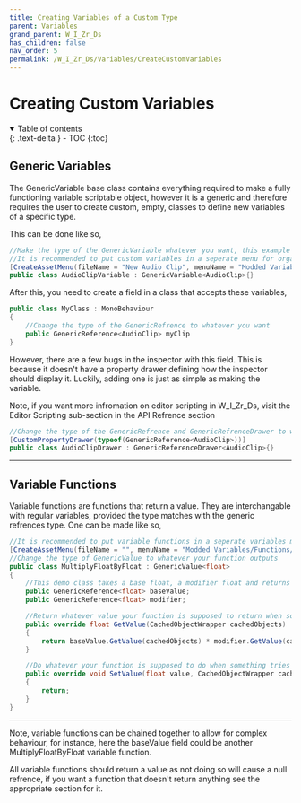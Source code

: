 ```yaml
---
title: Creating Variables of a Custom Type
parent: Variables
grand_parent: W_I_Zr_Ds
has_children: false
nav_order: 5
permalink: /W_I_Zr_Ds/Variables/CreateCustomVariables
---
```

# Creating Custom Variables
<details open markdown="block">
  <summary>
    Table of contents
  </summary>
  {: .text-delta }
- TOC
{:toc}
</details>

## Generic Variables
The GenericVariable base class contains everything required to make a fully functioning variable scriptable object, however it is a generic and therefore requires the user to create custom, empty, classes to define new variables of a specific type.

This can be done like so,

```c#
//Make the type of the GenericVariable whatever you want, this example is for an audio clip variable
//It is recommended to put custom variables in a seperate menu for organization purposes
[CreateAssetMenu(fileName = "New Audio Clip", menuName = "Modded Variables/AudioClip Variable")]
public class AudioClipVariable : GenericVariable<AudioClip>{}
```
After this, you need to create a field in a class that accepts these variables,

```c#
public class MyClass : MonoBehaviour
{
    //Change the type of the GenericRefrence to whatever you want
    public GenericReference<AudioClip> myClip
}
```
However, there are a few bugs in the inspector with this field. This is because it doesn't have a property drawer defining how the inspector should display it. Luckily, adding one is just as simple as making the variable.

Note, if you want more infromation on editor scripting in W_I_Zr_Ds, visit the Editor Scripting sub-section in the API Refrence section

```c#
//Change the type of the GenericRefrence and GenericRefrenceDrawer to whatever you want
[CustomPropertyDrawer(typeof(GenericReference<AudioClip>))]
public class AudioClipDrawer : GenericReferenceDrawer<AudioClip>{}
```

---

## Variable Functions
Variable functions are functions that return a value. They are interchangable with regular variables, provided the type matches with the generic refrences type. One can be made like so,

```c#
//It is recommended to put variable functions in a seperate variables menu for organization purposes
[CreateAssetMenu(fileName = "", menuName = "Modded Variables/Functions/Multiply Float By Float")]
//Change the type of GenericValue to whatever your function outputs
public class MultiplyFloatByFloat : GenericValue<float>
{
    //This demo class takes a base float, a modifier float and returns the product of the two
    public GenericReference<float> baseValue;
    public GenericReference<float> modifier;

    //Return whatever value your function is supposed to return when something tries to get a value from it
    public override float GetValue(CachedObjectWrapper cachedObjects)
    {
        return baseValue.GetValue(cachedObjects) * modifier.GetValue(cachedObjects);
    }

    //Do whatever your function is supposed to do when something tries to set its value
    public override void SetValue(float value, CachedObjectWrapper cachedObjects)
    {
        return;
    }
}
```
---

Note, variable functions can be chained together to allow for complex behaviour, for instance, here the baseValue field could be another MultiplyFloatByFloat variable function. 

All variable functions should return a value as not doing so will cause a null refrence, if you want a function that doesn't return anything see the appropriate section for it.